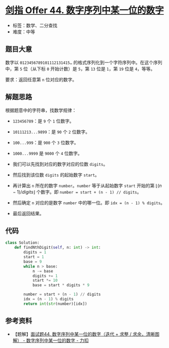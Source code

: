 # [剑指 Offer 44. 数字序列中某一位的数字](https://leetcode.cn/problems/shu-zi-xu-lie-zhong-mou-yi-wei-de-shu-zi-lcof/)

- 标签：数学、二分查找
- 难度：中等

## 题目大意

数字以 `0123456789101112131415…` 的格式序列化到一个字符序列中。在这个序列中，第 `5` 位（从下标 `0` 开始计数）是 `5`，第 `13` 位是 `1`，第 `19` 位是 `4`，等等。

要求：返回任意第 `n` 位对应的数字。

## 解题思路

根据题意中的字符串，找数学规律：

- `123456789`：是 `9` 个 `1` 位数字。
- `10111213...9899`：是 `90` 个 `2` 位数字。
- `100...999`：是 `900` 个 `3` 位数字。
- `1000...9999` 是 `9000` 个 `4` 位数字。

- 我们可以先找到对应的数字对应的位数 `digits`。
- 然后找到该位数 `digits` 的起始数字 `start`。
- 再计算出 `n` 所在的数字 `number`。`number` 等于从起始数字 `start` 开始的第 $\lfloor(n - 1) / digits\rfloor$ 个数字。即 `number = start + (n - 1) // digits`。
- 然后确定 `n` 对应的是数字 `number` 中的哪一位。即 `idx = (n - 1) % digits`。
- 最后返回结果。

## 代码

```python
class Solution:
    def findNthDigit(self, n: int) -> int:
        digits = 1
        start = 1
        base = 9
        while n > base:
            n -= base
            digits += 1
            start *= 10
            base = start * digits * 9

        number = start + (n - 1) // digits
        idx = (n - 1) % digits
        return int(str(number)[idx])
```

## 参考资料

- 【题解】[面试题44. 数字序列中某一位的数字（迭代 + 求整 / 求余，清晰图解） - 数字序列中某一位的数字 - 力扣](https://leetcode.cn/problems/shu-zi-xu-lie-zhong-mou-yi-wei-de-shu-zi-lcof/solution/mian-shi-ti-44-shu-zi-xu-lie-zhong-mou-yi-wei-de-6/)

